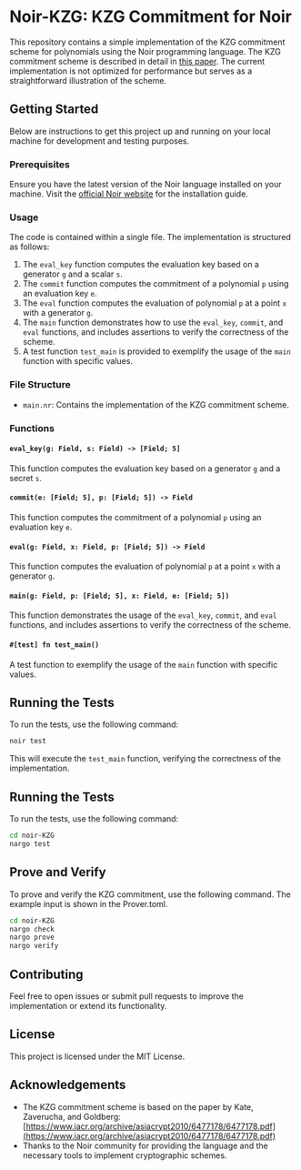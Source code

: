 # Noir-KZG: KZG Commitment for Noir

This repository contains a simple implementation of the KZG commitment scheme for polynomials using the Noir programming language. The KZG commitment scheme is described in detail in [this paper](https://www.iacr.org/archive/asiacrypt2010/6477178/6477178.pdf). The current implementation is not optimized for performance but serves as a straightforward illustration of the scheme.

## Getting Started

Below are instructions to get this project up and running on your local machine for development and testing purposes.

### Prerequisites

Ensure you have the latest version of the Noir language installed on your machine. Visit the [official Noir website](https://noir-lang.org/) for the installation guide.

### Usage

The code is contained within a single file. The implementation is structured as follows:

1. The `eval_key` function computes the evaluation key based on a generator `g` and a scalar `s`.
2. The `commit` function computes the commitment of a polynomial `p` using an evaluation key `e`.
3. The `eval` function computes the evaluation of polynomial `p` at a point `x` with a generator `g`.
4. The `main` function demonstrates how to use the `eval_key`, `commit`, and `eval` functions, and includes assertions to verify the correctness of the scheme.
5. A test function `test_main` is provided to exemplify the usage of the `main` function with specific values.

### File Structure

- `main.nr`: Contains the implementation of the KZG commitment scheme.

### Functions

#### `eval_key(g: Field, s: Field) -> [Field; 5]`

This function computes the evaluation key based on a generator `g` and a secret `s`.

#### `commit(e: [Field; 5], p: [Field; 5]) -> Field`

This function computes the commitment of a polynomial `p` using an evaluation key `e`.

#### `eval(g: Field, x: Field, p: [Field; 5]) -> Field`

This function computes the evaluation of polynomial `p` at a point `x` with a generator `g`.

#### `main(g: Field, p: [Field; 5], x: Field, e: [Field; 5])`

This function demonstrates the usage of the `eval_key`, `commit`, and `eval` functions, and includes assertions to verify the correctness of the scheme.

#### `#[test] fn test_main()`

A test function to exemplify the usage of the `main` function with specific values.

## Running the Tests

To run the tests, use the following command:

```bash
noir test
```

This will execute the `test_main` function, verifying the correctness of the implementation.

## Running the Tests

To run the tests, use the following command:

```bash
cd noir-KZG
nargo test
```

## Prove and Verify

To prove and verify the KZG commitment, use the following command. The example input is shown in the Prover.toml.

```bash
cd noir-KZG
nargo check
nargo prove
nargo verify
```

## Contributing

Feel free to open issues or submit pull requests to improve the implementation or extend its functionality.

## License

This project is licensed under the MIT License.

## Acknowledgements

- The KZG commitment scheme is based on the paper by Kate, Zaverucha, and Goldberg: [https://www.iacr.org/archive/asiacrypt2010/6477178/6477178.pdf](https://www.iacr.org/archive/asiacrypt2010/6477178/6477178.pdf)
- Thanks to the Noir community for providing the language and the necessary tools to implement cryptographic schemes.